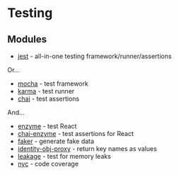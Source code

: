 # Testing

## Modules

* [jest](https://github.com/facebook/jest) - all-in-one testing framework/runner/assertions

Or...

* [mocha](https://github.com/mochajs/mocha) - test framework
* [karma](https://github.com/karma-runner/karma) - test runner
* [chai](https://github.com/chaijs/chai) - test assertions

And...

* [enzyme](https://github.com/airbnb/enzyme) - test React
* [chai-enzyme](https://github.com/producthunt/chai-enzyme) - test assertions for React
* [faker](https://github.com/Marak/Faker.js) - generate fake data
* [identity-obj-proxy](https://github.com/keyz/identity-obj-proxy) - return key names as values
* [leakage](https://github.com/andywer/leakage) - test for memory leaks
* [nyc](https://github.com/istanbuljs/nyc) - code coverage
